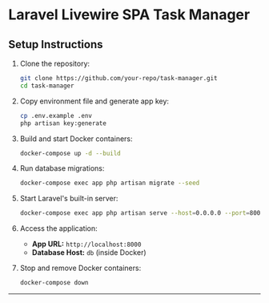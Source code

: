 # Laravel Livewire SPA Task Manager

## Setup Instructions

1. Clone the repository:
   ```sh
   git clone https://github.com/your-repo/task-manager.git
   cd task-manager
   ```

2. Copy environment file and generate app key:
   ```sh
   cp .env.example .env
   php artisan key:generate
   ```

3. Build and start Docker containers:
   ```sh
   docker-compose up -d --build
   ```

4. Run database migrations:
   ```sh
   docker-compose exec app php artisan migrate --seed
   ```

5. Start Laravel's built-in server:
   ```sh
   docker-compose exec app php artisan serve --host=0.0.0.0 --port=8000
   ```

6. Access the application:
   - **App URL:** `http://localhost:8000`
   - **Database Host:** `db` (inside Docker)

7. Stop and remove Docker containers:
   ```sh
   docker-compose down
   ```

---
